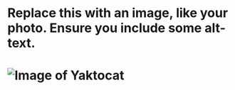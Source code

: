 # Replace this with an image, like your photo. Ensure you include some alt-text.
# ![Image of Yaktocat](https://octodex.github.com/images/yaktocat.png)

